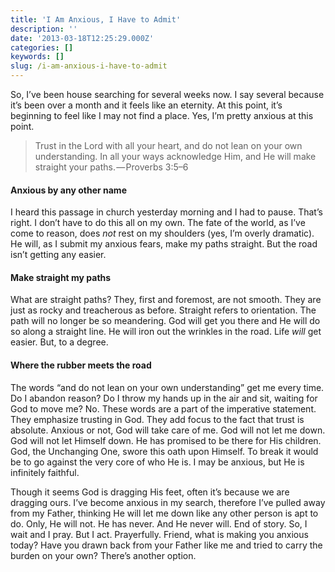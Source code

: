 ```yaml
---
title: 'I Am Anxious, I Have to Admit'
description: ''
date: '2013-03-18T12:25:29.000Z'
categories: []
keywords: []
slug: /i-am-anxious-i-have-to-admit
---
```


So, I’ve been house searching for several weeks now. I say several because it’s been over a month and it feels like an eternity. At this point, it’s beginning to feel like I may not find a place. Yes, I’m pretty anxious at this point.

> Trust in the Lord with all your heart, and do not lean on your own understanding. In all your ways acknowledge Him, and He will make straight your paths. — Proverbs 3:5–6

#### Anxious by any other name

I heard this passage in church yesterday morning and I had to pause. That’s right. I don’t have to do this all on my own. The fate of the world, as I’ve come to reason, does _not_ rest on my shoulders (yes, I’m overly dramatic). He will, as I submit my anxious fears, make my paths straight. But the road isn’t getting any easier.

#### Make straight my paths

What are straight paths? They, first and foremost, are not smooth. They are just as rocky and treacherous as before. Straight refers to orientation. The path will no longer be so meandering. God will get you there and He will do so along a straight line. He will iron out the wrinkles in the road. Life _will_ get easier. But, to a degree.

#### Where the rubber meets the road

The words “and do not lean on your own understanding” get me every time. Do I abandon reason? Do I throw my hands up in the air and sit, waiting for God to move me? No. These words are a part of the imperative statement. They emphasize trusting in God. They add focus to the fact that trust is absolute. Anxious or not, God will take care of me. God will not let me down. God will not let Himself down. He has promised to be there for His children. God, the Unchanging One, swore this oath upon Himself. To break it would be to go against the very core of who He is. I may be anxious, but He is infinitely faithful.

Though it seems God is dragging His feet, often it’s because we are dragging ours. I’ve become anxious in my search, therefore I’ve pulled away from my Father, thinking He will let me down like any other person is apt to do. Only, He will not. He has never. And He never will. End of story. So, I wait and I pray. But I act. Prayerfully. Friend, what is making you anxious today? Have you drawn back from your Father like me and tried to carry the burden on your own? There’s another option.